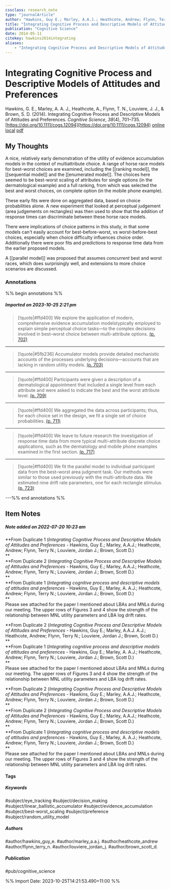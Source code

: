 ```yaml
---
cssclass: research_note
type: "journalArticle"
author: "Hawkins, Guy E.; Marley, A.A.J.; Heathcote, Andrew; Flynn, Terry N.; Louviere, Jordan J.; Brown, Scott D."
title: "Integrating Cognitive Process and Descriptive Models of Attitudes and Preferences"
publication: "Cognitive Science"
date: 2014-05-11
citekey: hawkins2014integrating
aliases: 
    - "Integrating Cognitive Process and Descriptive Models of Attitudes and Preferences"
---
```


# Integrating Cognitive Process and Descriptive Models of Attitudes and Preferences

Hawkins, G. E., Marley, A. A. J., Heathcote, A., Flynn, T. N., Louviere, J. J., & Brown, S. D. (2014). Integrating Cognitive Process and Descriptive Models of Attitudes and Preferences. _Cognitive Science_, _38_(4), 701–735. [https://doi.org/10.1111/cogs.12094](https://doi.org/10.1111/cogs.12094)
[online](http://zotero.org/users/local/kZl3QdXV/items/JRGGUVQL) [local](zotero://select/library/items/JRGGUVQL) [pdf](file:///home/gjc216/Zotero/storage/4VJLID2Q/Hawkins%20et%20al._2014_Integrating%20Cognitive%20Process%20and%20Descriptive%20Models%20of%20Attitudes%20and%20Preferences.pdf)
 


## My Thoughts

A nice, relatively early demonstration of the utility of evidence accumulation models in the context of multiattribute choice. A range of horse race models for best-worst choices are examined, including the [[ranking model]], the [[sequential model]] and the [[enumerated model]]. The choices here seemed to be best-worst scaling of attributes for single options (in the dermatological example) and a full ranking, from which was selected the best and worst choices, on complete option (in the mobile phone example).
 
These early fits were done on aggregated data, based on choice probabilities alone. A new experiment that looked at perceptual judgement (area judgements on rectangles) was then used to show that the addition of response times can discriminate between these horse race models.

There were implications of choice patterns in this study, in that some models can't easily account for best-before-worst, vs worst-before-best choices, especially when choice difficulty influences choice order. Additionally there were poor fits and predictions to response time data from the earlier proposed models.

A [[parallel model]] was proposed that assumes *concurrent* best and worst races, which does surprisingly well, and extensions to more choice scenarios are discussed.
 
### Annotations

%% begin annotations %%
##### Imported on 2023-10-25 2:21 pm
>[!quote|#ffd400]
>We explore the application of modern, comprehensive evidence accumulation modelstypically employed to explain simple perceptual choice tasks—to the complex decisions involved in best–worst choice between multi-attribute options. [(p. 702)](zotero://open-pdf/library/items/4VJLID2Q?page=702&annotation=RYY5NLPG)

---
>[!quote|#5fb236]
>Accumulator models provide detailed mechanistic accounts of the processes underlying decisions—accounts that are lacking in random utility models. [(p. 703)](zotero://open-pdf/library/items/4VJLID2Q?page=703&annotation=8B9M964T)

---
>[!quote|#ffd400]
>Participants were given a description of a dermatological appointment that included a single level from each attribute and were asked to indicate the best and the worst attribute level. [(p. 709)](zotero://open-pdf/library/items/4VJLID2Q?page=709&annotation=YMBLB3VH)

---
>[!quote|#ffd400]
>We aggregated the data across participants; thus, for each choice set in the design, we fit a single set of choice probabilities. [(p. 711)](zotero://open-pdf/library/items/4VJLID2Q?page=711&annotation=LGGNA9BD)

---
>[!quote|#ffd400]
>We leave to future research the investigation of response time data from more typical multi-attribute discrete choice applications, such as the dermatology and mobile phone examples examined in the first section. [(p. 717)](zotero://open-pdf/library/items/4VJLID2Q?page=717&annotation=JC3S9GAC)

---
>[!quote|#ffd400]
>We fit the parallel model to individual participant data from the best–worst area judgment task. Our methods were similar to those used previously with the multi-attribute data. We estimated nine drift rate parameters, one for each rectangle stimulus. [(p. 723)](zotero://open-pdf/library/items/4VJLID2Q?page=723&annotation=HQHJNU27)

---%% end annotations %%

## Item Notes

##### Note added on 2022-07-20 10:23 am

**From Duplicate 1 (_Integrating Cognitive Process and Descriptive Models of Attitudes and Preferences_ - Hawkins, Guy E.; Marley, A.A.J.; Heathcote, Andrew; Flynn, Terry N.; Louviere, Jordan J.; Brown, Scott D.)  
**  
**From Duplicate 2 (_Integrating Cognitive Process and Descriptive Models of Attitudes and Preferences_ - Hawkins, Guy E.; Marley, A.A.J.; Heathcote, Andrew; Flynn, Terry N.; Louviere, Jordan J.; Brown, Scott D.)  
**  
**From Duplicate 1 (_Integrating cognitive process and descriptive models of attitudes and preferences_ - Hawkins, Guy E.; Marley, A. A.J.; Heathcote, Andrew; Flynn, Terry N.; Louviere, Jordan J.; Brown, Scott D.)  
**  
Please see attached for the paper I mentioned about LBAs and MNLs during our meeting. The upper rows of Figures 3 and 4 show the strength of the relationship between MNL utility parameters and LBA log drift rates.  
  
**From Duplicate 2 (_Integrating Cognitive Process and Descriptive Models of Attitudes and Preferences_ - Hawkins, Guy E.; Marley, A.A.J. A.J.; Heathcote, Andrew; Flynn, Terry N.; Louviere, Jordan J.; Brown, Scott D.)  
**  
**From Duplicate 1 (_Integrating cognitive process and descriptive models of attitudes and preferences_ - Hawkins, Guy E.; Marley, A. A.J.; Heathcote, Andrew; Flynn, Terry N.; Louviere, Jordan J.; Brown, Scott D.)  
**  
Please see attached for the paper I mentioned about LBAs and MNLs during our meeting. The upper rows of Figures 3 and 4 show the strength of the relationship between MNL utility parameters and LBA log drift rates.  
  
**From Duplicate 2 (_Integrating Cognitive Process and Descriptive Models of Attitudes and Preferences_ - Hawkins, Guy E.; Marley, A.A.J.; Heathcote, Andrew; Flynn, Terry N.; Louviere, Jordan J.; Brown, Scott D.)  
**  
**From Duplicate 2 (_Integrating Cognitive Process and Descriptive Models of Attitudes and Preferences_ - Hawkins, Guy E.; Marley, A.A.J.; Heathcote, Andrew; Flynn, Terry N.; Louviere, Jordan J.; Brown, Scott D.)  
**  
**From Duplicate 1 (_Integrating cognitive process and descriptive models of attitudes and preferences_ - Hawkins, Guy E.; Marley, A. A.J.; Heathcote, Andrew; Flynn, Terry N.; Louviere, Jordan J.; Brown, Scott D.)  
**  
Please see attached for the paper I mentioned about LBAs and MNLs during our meeting. The upper rows of Figures 3 and 4 show the strength of the relationship between MNL utility parameters and LBA log drift rates.

#### Tags

##### Keywords

#subject/eye_tracking #subject/decision_making #subject/linear_ballistic_accumulator #subject/evidence_accumulation #subject/best-worst_scaling #subject/preference #subject/random_utility_model

##### Authors

#author/hawkins_guy_e. #author/marley_a.a.j. #author/heathcote_andrew #author/flynn_terry_n. #author/louviere_jordan_j. #author/brown_scott_d.

##### Publication

#pub/cognitive_science


%% Import Date: 2023-10-25T14:21:53.490+11:00 %%
